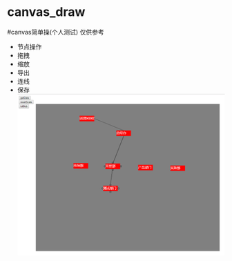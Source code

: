 # canvas_draw
 #canvas简单操(个人测试) 仅供参考

* 节点操作
* 拖拽
* 缩放
* 导出
* 连线
* 保存
![Image text](https://raw.githubusercontent.com/pujia-romayn/canvas_draw/master/canvas_draw.png)
